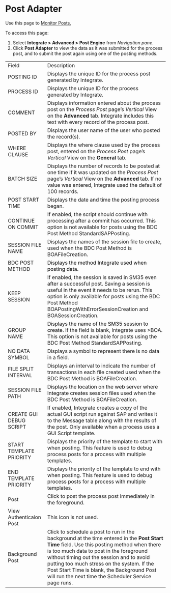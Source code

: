# Post Adapter

<div class="use">

Use this page to [Monitor Posts.](../Use_Cases/Monitor_Posts.htm)

</div>

To access this page:

1.  Select <span style="font-weight: bold;">Integrate \>
    </span>**Advanced \> Post Engine** from *Navigation pane*.
2.  Click **Post Adapter** to view the data as it was submitted for the
    process post, and to submit the post again using one of the posting
    methods.

|                         |                                                                                                                                                                                                                                                                                                                                                                                       |
| ----------------------- | ------------------------------------------------------------------------------------------------------------------------------------------------------------------------------------------------------------------------------------------------------------------------------------------------------------------------------------------------------------------------------------- |
| Field                   | Description                                                                                                                                                                                                                                                                                                                                                                           |
| POSTING ID              | Displays the unique ID for the process post generated by Integrate.                                                                                                                                                                                                                                                                                                                   |
| PROCESS ID              | Displays the unique ID for the process generated by Integrate.                                                                                                                                                                                                                                                                                                                        |
| COMMENT                 | Displays information entered about the process post on the *Process Post* page’s *Vertical* View on the **Advanced** tab. Integrate includes this text with every record of the process post.                                                                                                                                                                                         |
| POSTED BY               | Displays the user name of the user who posted the record(s).                                                                                                                                                                                                                                                                                                                          |
| WHERE CLAUSE            | Displays the where clause used by the process post, entered on the *Process Post* page’s *Vertical* View on the **General** tab.                                                                                                                                                                                                                                                      |
| BATCH SIZE              | Displays the number of records to be posted at one time if it was updated on the *Process Post* page’s *Vertical* View on the **Advanced** tab. If no value was entered, Integrate used the default of 100 records.                                                                                                                                                                   |
| POST START TIME         | Displays the date and time the posting process began.                                                                                                                                                                                                                                                                                                                                 |
| CONTINUE ON COMMIT      | If enabled, the script should continue with processing after a commit has occurred. This option is not available for posts using the BDC Post Method StandardSAPPosting.                                                                                                                                                                                                              |
| SESSION FILE NAME       | Displays the names of the session file to create, used when the BDC Post Method is BOAFileCreation.                                                                                                                                                                                                                                                                                   |
| BDC POST METHOD         | <span style="color: #000000;">Displays the method Integrate used when posting data.</span>                                                                                                                                                                                                                                                                                            |
| KEEP SESSION            | If enabled, the session is saved in SM35 even after a successful post. Saving a session is useful in the event it needs to be rerun. This option is only available for posts using the BDC Post Method BOAPostingWithErrorSessionCreation and BOASessionCreation.                                                                                                                     |
| GROUP NAME              | <span style="color: #000000;">Displays the name of the SM35 session to create.</span> If the field is blank, Integrate uses \>BOA. This option is not available for posts using the BDC Post Method StandardSAPPosting.                                                                                                                                                               |
| NO DATA SYMBOL          | Displays a symbol to represent there is no data in a field.                                                                                                                                                                                                                                                                                                                           |
| FILE SPLIT INTERVAL     | Displays an interval to indicate the number of transactions in each file created used when the BDC Post Method is BOAFileCreation.                                                                                                                                                                                                                                                    |
| SESSION FILE PATH       | <span style="color: #000000;">Displays the location on the web server where Integrate creates session files</span> used when the BDC Post Method is BOAFileCreation.                                                                                                                                                                                                                  |
| CREATE GUI DEBUG SCRIPT | If enabled, Integrate creates a copy of the actual GUI script run against SAP and writes it to the Message table along with the results of the post. Only available when a process uses a GUI Script template.                                                                                                                                                                        |
| START TEMPLATE PRIORITY | Displays the priority of the template to start with when posting. This feature is used to debug process posts for a process with multiple templates.                                                                                                                                                                                                                                  |
| END TEMPLATE PRIORITY   | Displays the priority of the template to end with when posting. This feature is used to debug process posts for a process with multiple templates.                                                                                                                                                                                                                                    |
| Post                    | Click to post the process post immediately in the foreground.                                                                                                                                                                                                                                                                                                                         |
| View Authenticaion Post | This icon is not used.                                                                                                                                                                                                                                                                                                                                                                |
| Background Post         | Click to schedule a post to run in the background at the time entered in the **Post Start Time** field. Use this posting method when there is too much data to post in the foreground without timing out the session and to avoid putting too much stress on the system. If the Post Start Time is blank, the Background Post will run the next time the Scheduler Service page runs. |
